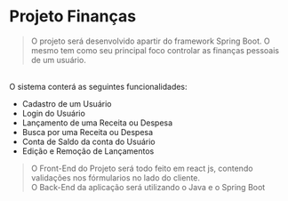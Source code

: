 # Projeto Finanças

> O projeto será desenvolvido apartir do framework Spring Boot. O mesmo tem como seu principal foco controlar as finanças pessoais de um usuário.
<br>
 O sistema conterá as seguintes funcionalidades: <br>
 <ul>
 <li> Cadastro de um Usuário</li> 
 <li> Login do Usuário</li> 
 <li> Lançamento de uma Receita ou Despesa </li> 
 <li> Busca por uma Receita ou Despesa</li> 
 <li> Conta de Saldo da conta do Usuário </li>
 <li> Edição e Remoção de Lançamentos</li>
 </ul>
 
> O Front-End do Projeto será todo feito em react js, contendo validações nos fórmularios no lado do cliente.<br>
> O Back-End da aplicação será utilizando o Java e o Spring Boot 
